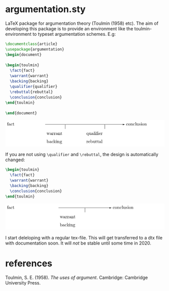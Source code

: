 # argumentation.sty
LaTeX package for argumentation theory (Toulmin (1958) etc). The aim of developing this package is to provide an environment like the toulmin-environment to typeset argumentation schemes. E.g:
```latex
\documentclass{article}
\usepackage{argumentation}
\begin{document}

\begin{toulmin}
  \fact{fact}
  \warrant{warrant}
  \backing{backing}
  \qualifier{qualifier}
  \rebuttal{rebuttal}
  \conclusion{conclusion}
\end{toulmin}

\end{document}
```
![toulmin example](./doc/test-0.png)

If you are not using `\qualifier` and `\rebuttal`, the design is automatically
changed:

```latex
\begin{toulmin}
  \fact{fact}
  \warrant{warrant}
  \backing{backing}
  \conclusion{conclusion}
\end{toulmin}
```

![toulmin example](./doc/test-1.png)

I start deleloping with a regular tex-file. This will get transferred to a dtx file with documentation soon. It will *not* be stable until some time in 2020.

# references
Toulmin, S. E. (1958). _The uses of argument_. Cambridge: Cambridge University Press.
